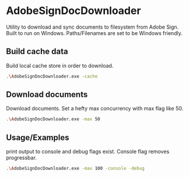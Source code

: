 # AdobeSignDocDownloader
Utility to download and sync documents to filesystem from Adobe Sign. Built to run on Windows. Paths/Filenames are set to be Windows friendly.

## Build cache data
Build local cache store in order to download.

```bash
.\AdobeSignDocDownloader.exe -cache
```
## Download documents 
Download documents. Set a hefty max concurrency with max flag like 50.

```bash
.\AdobeSignDocDownloader.exe -max 50
```



## Usage/Examples
print output to console and debug flags exist.
Console flag removes progressbar. 
```bash
.\AdobeSignDocDownloader.exe -max 100 -console -debug
```